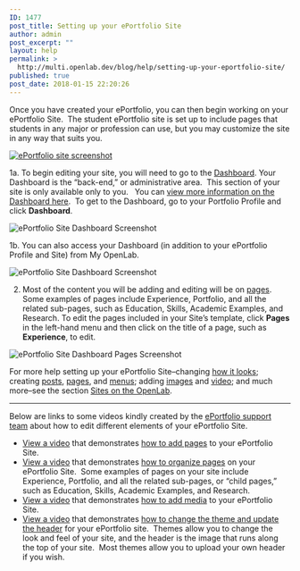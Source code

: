 ```yaml
---
ID: 1477
post_title: Setting up your ePortfolio Site
author: admin
post_excerpt: ""
layout: help
permalink: >
  http://multi.openlab.dev/blog/help/setting-up-your-eportfolio-site/
published: true
post_date: 2018-01-15 22:20:26
---
```

Once you have created your ePortfolio, you can then begin working on your ePortfolio Site.  The student ePortfolio site is set up to include pages that students in any major or profession can use, but you may customize the site in any way that suits you.

<a href="https://openlab.citytech.cuny.edu/wp-content/uploads/2012/12/ePortfolio_Site_1.png"><img class="alignnone wp-image-5524" title="ePortfolio_Site_1" src="https://openlab.citytech.cuny.edu/wp-content/uploads/2012/12/ePortfolio_Site_1.png" sizes="(max-width: 660px) 100vw, 660px" srcset="https://openlab.citytech.cuny.edu/wp-content/uploads/2012/12/ePortfolio_Site_1.png 1024w, https://openlab.citytech.cuny.edu/wp-content/uploads/2012/12/ePortfolio_Site_1-300x203.png 300w" alt="ePortfolio site screenshot" /></a>

1a. To begin editing your site, you will need to go to the <a title="What is the Site Dashboard?" href="https://openlab.citytech.cuny.edu/blog/help/what-is-the-site-dashboard/">Dashboard</a>. Your Dashboard is the “back-end,” or administrative area.  This section of your site is only available only to you.   You can <a title="What is the Site Dashboard?" href="https://openlab.citytech.cuny.edu/blog/help/what-is-the-site-dashboard/">view more information on the Dashboard here</a>.  To get to the Dashboard, go to your Portfolio Profile and click <strong>Dashboard</strong>.

<img class="alignnone wp-image-36724 size-full" src="https://openlab.citytech.cuny.edu/wp-content/uploads/2012/12/ePortfolioSite_2_v2.png" sizes="(max-width: 1163px) 100vw, 1163px" srcset="https://openlab.citytech.cuny.edu/wp-content/uploads/2012/12/ePortfolioSite_2_v2.png 1163w, https://openlab.citytech.cuny.edu/wp-content/uploads/2012/12/ePortfolioSite_2_v2-300x137.png 300w, https://openlab.citytech.cuny.edu/wp-content/uploads/2012/12/ePortfolioSite_2_v2-1024x468.png 1024w, https://openlab.citytech.cuny.edu/wp-content/uploads/2012/12/ePortfolioSite_2_v2-32x15.png 32w" alt="ePortfolio Site Dashboard Screenshot" />

1b. You can also access your Dashboard (in addition to your ePortfolio Profile and Site) from My OpenLab.

<img class="alignnone wp-image-36725 size-full" src="https://openlab.citytech.cuny.edu/wp-content/uploads/2012/12/ePortfolioSite_3_v2.png" sizes="(max-width: 1169px) 100vw, 1169px" srcset="https://openlab.citytech.cuny.edu/wp-content/uploads/2012/12/ePortfolioSite_3_v2.png 1169w, https://openlab.citytech.cuny.edu/wp-content/uploads/2012/12/ePortfolioSite_3_v2-300x165.png 300w, https://openlab.citytech.cuny.edu/wp-content/uploads/2012/12/ePortfolioSite_3_v2-1024x563.png 1024w, https://openlab.citytech.cuny.edu/wp-content/uploads/2012/12/ePortfolioSite_3_v2-32x18.png 32w" alt="ePortfolio Site Dashboard Screenshot" />

2. Most of the content you will be adding and editing will be on <a href="https://openlab.citytech.cuny.edu/blog/help/creating-pages-on-your-site/">pages</a>.  Some examples of pages include Experience, Portfolio, and all the related sub-pages, such as Education, Skills, Academic Examples, and Research. To edit the pages included in your Site’s template, click <strong>Pages</strong> in the left-hand menu and then click on the title of a page, such as<strong> Experience</strong>, to edit.

<img class="alignnone wp-image-36726 size-full" src="https://openlab.citytech.cuny.edu/wp-content/uploads/2012/12/ePortfolioSite_4_v2.png" sizes="(max-width: 708px) 100vw, 708px" srcset="https://openlab.citytech.cuny.edu/wp-content/uploads/2012/12/ePortfolioSite_4_v2.png 708w, https://openlab.citytech.cuny.edu/wp-content/uploads/2012/12/ePortfolioSite_4_v2-300x214.png 300w, https://openlab.citytech.cuny.edu/wp-content/uploads/2012/12/ePortfolioSite_4_v2-32x23.png 32w" alt="ePortfolio Site Dashboard Pages Screenshot" />

For more help setting up your ePortfolio Site–changing <a href="https://openlab.citytech.cuny.edu/blog/help/changing-the-appearance-of-your-site-with-themes/">how it looks</a>; creating <a href="https://openlab.citytech.cuny.edu/blog/help/writing-a-post/">posts</a>, <a href="https://openlab.citytech.cuny.edu/blog/help/creating-pages-on-your-site/">pages</a>, and <a href="https://openlab.citytech.cuny.edu/blog/help/changing-the-menu-on-your-site/">menus</a>; adding <a href="https://openlab.citytech.cuny.edu/blog/help/adding-images-to-your-site/">images</a> and <a href="https://openlab.citytech.cuny.edu/blog/help/adding-video-to-your-site/">video</a>; and much more–see the section <a href="https://openlab.citytech.cuny.edu/blog/help/help-category/sites-on-the-openlab/">Sites on the OpenLab</a>.

_____________

Below are links to some videos kindly created by the <a href="http://websupport1.citytech.cuny.edu/eportfolio.html">ePortfolio support team</a> about how to edit different elements of your ePortfolio Site.
<ul>
 	<li><a href="http://websupport1.citytech.cuny.edu/eportfolio_student_videos/AddingPages/AddingPages.html">View a video</a> that demonstrates <a href="http://websupport1.citytech.cuny.edu/eportfolio_student_videos/AddingPages/AddingPages.html">how to add pages</a> to your ePortfolio Site.</li>
 	<li><a href="http://websupport1.citytech.cuny.edu/eportfolio_student_videos/OrganizingPages/OrganiziingPages.html">View a video</a> that demonstrates <a href="http://websupport1.citytech.cuny.edu/eportfolio_student_videos/OrganizingPages/OrganiziingPages.html">how to organize pages</a> on your ePortfolio Site.  Some examples of pages on your site include Experience, Portfolio, and all the related sub-pages, or “child pages,” such as Education, Skills, Academic Examples, and Research.</li>
 	<li><a href="http://websupport1.citytech.cuny.edu/eportfolio_student_videos/InsertMedia/InsertMedia.html">View a video</a> that demonstrates <a href="http://websupport1.citytech.cuny.edu/eportfolio_student_videos/InsertMedia/InsertMedia.html">how to add media</a> to your ePortfolio Site.</li>
 	<li><a href="http://websupport1.citytech.cuny.edu/eportfolio_student_videos/ThemeHeader/ThemeHeader.html">View a video</a> that demonstrates <a href="http://websupport1.citytech.cuny.edu/eportfolio_student_videos/ThemeHeader/ThemeHeader.html">how to change the theme and update the header</a> for your ePortfolio site.  Themes allow you to change the look and feel of your site, and the header is the image that runs along the top of your site.  Most themes allow you to upload your own header if you wish.</li>
</ul>